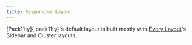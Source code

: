```yaml
---
title: Responsive Layout
---
```


[Pack11ty]{.pack11ty}'s default layout is built mostly with [Every Layout](https://every-layout.dev/)'s Sidebar and Cluster layouts.
